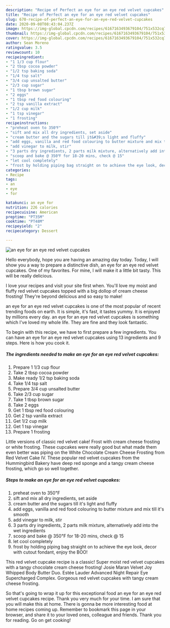 ```yaml
---
description: "Recipe of Perfect an eye for an eye red velvet cupcakes"
title: "Recipe of Perfect an eye for an eye red velvet cupcakes"
slug: 670-recipe-of-perfect-an-eye-for-an-eye-red-velvet-cupcakes
date: 2020-09-08T08:43:04.237Z
image: https://img-global.cpcdn.com/recipes/6167163493679104/751x532cq70/an-eye-for-an-eye-red-velvet-cupcakes-recipe-main-photo.jpg
thumbnail: https://img-global.cpcdn.com/recipes/6167163493679104/751x532cq70/an-eye-for-an-eye-red-velvet-cupcakes-recipe-main-photo.jpg
cover: https://img-global.cpcdn.com/recipes/6167163493679104/751x532cq70/an-eye-for-an-eye-red-velvet-cupcakes-recipe-main-photo.jpg
author: Sean Moreno
ratingvalue: 3.5
reviewcount: 10
recipeingredient:
- "1 1/3 cup flour"
- "2 tbsp cocoa powder"
- "1/2 tsp baking soda"
- "1/4 tsp salt"
- "3/4 cup unsalted butter"
- "2/3 cup sugar"
- "1 tbsp brown sugar"
- "2 eggs"
- "1 tbsp red food colouring"
- "2 tsp vanilla extract"
- "1/2 cup milk"
- "1 tsp vinegar"
- "1 frosting"
recipeinstructions:
- "preheat oven to 350℉"
- "sift and mix all dry ingredients, set aside"
- "cream butter and the sugars till it&#39;s light and fluffy"
- "add eggs, vanilla and red food colouring to butter mixture and mix till it&#39;s smooth"
- "add vinegar to milk, stir"
- "3 parts dry ingredients, 2 parts milk mixture, alternatively add into the wet ingredients"
- "scoop and bake @ 350℉ for 18-20 mins, check @ 15"
- "let cool completely"
- "frost by holding piping bag straight on to achieve the eye look, decor with cutout fondant, enjoy the BOO!"
categories:
- Recipe
tags:
- an
- eye
- for

katakunci: an eye for 
nutrition: 226 calories
recipecuisine: American
preptime: "PT35M"
cooktime: "PT48M"
recipeyield: "2"
recipecategory: Dessert

---
```



![an eye for an eye red velvet cupcakes](https://img-global.cpcdn.com/recipes/6167163493679104/751x532cq70/an-eye-for-an-eye-red-velvet-cupcakes-recipe-main-photo.jpg)

Hello everybody, hope you are having an amazing day today. Today, I will show you a way to prepare a distinctive dish, an eye for an eye red velvet cupcakes. One of my favorites. For mine, I will make it a little bit tasty. This will be really delicious.

I love your recipes and visit your site first when. You&#39;ll love my moist and fluffy red velvet cupcakes topped with a big dollop of cream cheese frosting! They&#39;re beyond delicious and so easy to make!

an eye for an eye red velvet cupcakes is one of the most popular of recent trending foods on earth. It is simple, it's fast, it tastes yummy. It is enjoyed by millions every day. an eye for an eye red velvet cupcakes is something which I've loved my whole life. They are fine and they look fantastic.


To begin with this recipe, we have to first prepare a few ingredients. You can have an eye for an eye red velvet cupcakes using 13 ingredients and 9 steps. Here is how you cook it.

<!--inarticleads1-->

##### The ingredients needed to make an eye for an eye red velvet cupcakes:

1. Prepare 1 1/3 cup flour
1. Take 2 tbsp cocoa powder
1. Make ready 1/2 tsp baking soda
1. Take 1/4 tsp salt
1. Prepare 3/4 cup unsalted butter
1. Take 2/3 cup sugar
1. Take 1 tbsp brown sugar
1. Take 2 eggs
1. Get 1 tbsp red food colouring
1. Get 2 tsp vanilla extract
1. Get 1/2 cup milk
1. Get 1 tsp vinegar
1. Prepare 1 frosting


Little versions of classic red velvet cake! Frost with cream cheese frosting or white frosting. These cupcakes were really good but what made them even better was piping on the White Chocolate Cream Cheese Frosting from Red Velvet Cake IV. These popular red velvet cupcakes from the Hummingbird Bakery have deep red sponge and a tangy cream cheese frosting, which go so well together. 

<!--inarticleads2-->

##### Steps to make an eye for an eye red velvet cupcakes:

1. preheat oven to 350℉
1. sift and mix all dry ingredients, set aside
1. cream butter and the sugars till it&#39;s light and fluffy
1. add eggs, vanilla and red food colouring to butter mixture and mix till it&#39;s smooth
1. add vinegar to milk, stir
1. 3 parts dry ingredients, 2 parts milk mixture, alternatively add into the wet ingredients
1. scoop and bake @ 350℉ for 18-20 mins, check @ 15
1. let cool completely
1. frost by holding piping bag straight on to achieve the eye look, decor with cutout fondant, enjoy the BOO!


This red velvet cupcake recipe is a classic! Super moist red velvet cupcakes with a tangy chocolate cream cheese frosting! Josie Maran Velvet Joy Whipped Body Butter Duo. Estée Lauder Advanced Night Repair Eye Supercharged Complex. Gorgeous red velvet cupcakes with tangy cream cheese frosting. 

So that's going to wrap it up for this exceptional food an eye for an eye red velvet cupcakes recipe. Thank you very much for your time. I am sure that you will make this at home. There is gonna be more interesting food at home recipes coming up. Remember to bookmark this page in your browser, and share it to your loved ones, colleague and friends. Thank you for reading. Go on get cooking!
